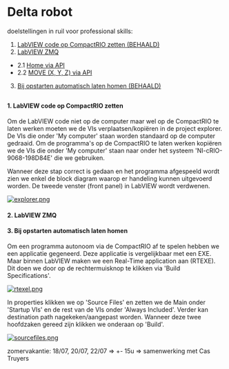# Delta robot

doelstellingen in ruil voor professional skills:

1. [LabVIEW code op CompactRIO zetten (BEHAALD)](#1)
2. [LabVIEW ZMQ](#2)
  - 2.1 [Home via API](#2.1)
  - 2.2 [MOVE (X, Y, Z) via API](#2.2)
3. [Bij opstarten automatisch laten homen (BEHAALD)](#3)

##

#### 1. LabVIEW code op CompactRIO zetten <a name="1"></a>

Om de LabVIEW code niet op de computer maar wel op de CompactRIO te laten werken moeten we de VIs verplaatsen/kopiëren in de project explorer. De VIs die onder 'My computer' staan worden standaard op de computer gedraaid. Om de programma's op de CompactRIO te laten werken kopiëren we de VIs die onder 'My computer' staan naar onder het systeem 'NI-cRIO-9068-198D84E' die we gebruiken.

Wanneer deze stap correct is gedaan en het programma afgespeeld wordt zien we enkel de block diagram waarop er handeling kunnen uitgevoerd worden. De tweede venster (front panel) in LabVIEW wordt verdwenen.

[![explorer.png](https://i.postimg.cc/W14MJZkH/explorer.png)](https://postimg.cc/Vd3Sxd4q)

#### 2. LabVIEW ZMQ <a name="2"></a>

#### 3. Bij opstarten automatisch laten homen <a name="3"></a>

Om een programma autonoom via de CompactRIO af te spelen hebben we een applicatie gegeneerd. Deze applicatie is vergelijkbaar met een EXE. Maar binnen LabVIEW maken we een Real-Time application aan (RTEXE). Dit doen we door op de rechtermuisknop te klikken via 'Build Specifications'. 

[![rtexel.png](https://i.postimg.cc/jqWK2ttT/rtexel.png)](https://postimg.cc/w3dnbK14)

In properties klikken we op 'Source Files' en zetten we de Main onder 'Startup VIs' en de rest van de VIs onder 'Always Included'. Verder kan destination path nagekeken/aangepast worden. Wanneer deze twee hoofdzaken gereed zijn klikken we onderaan op 'Build'.

[![sourcefiles.png](https://i.postimg.cc/4xHBH2nm/sourcefiles.png)](https://postimg.cc/gxdvfDVW)

zomervakantie: 18/07, 20/07, 22/07 => +- 15u => samenwerking met Cas Truyers
